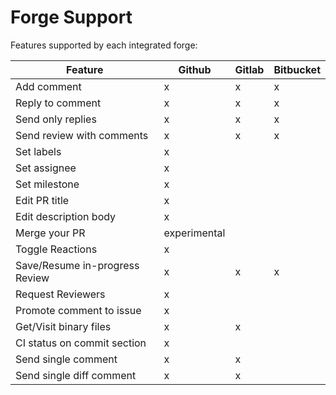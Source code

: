 # Forge Support

Features supported by each integrated forge:

| Feature                        | Github       | Gitlab | Bitbucket |
|--------------------------------|--------------|--------|-----------|
| Add comment                    | x            | x      | x         |
| Reply to comment               | x            | x      | x         |
| Send only replies              | x            | x      | x         |
| Send review with comments      | x            | x      | x         |
| Set labels                     | x            |        |           |
| Set assignee                   | x            |        |           |
| Set milestone                  | x            |        |           |
| Edit PR title                  | x            |        |           |
| Edit description body          | x            |        |           |
| Merge your PR                  | experimental |        |           |
| Toggle Reactions               | x            |        |           |
| Save/Resume in-progress Review | x            | x      | x         |
| Request Reviewers              | x            |        |           |
| Promote comment to issue       | x            |        |           |
| Get/Visit binary files         | x            | x      |           |
| CI status on commit section    | x            |        |           |
| Send single comment            | x            | x      |           |
| Send single diff comment       | x            | x      |           |


